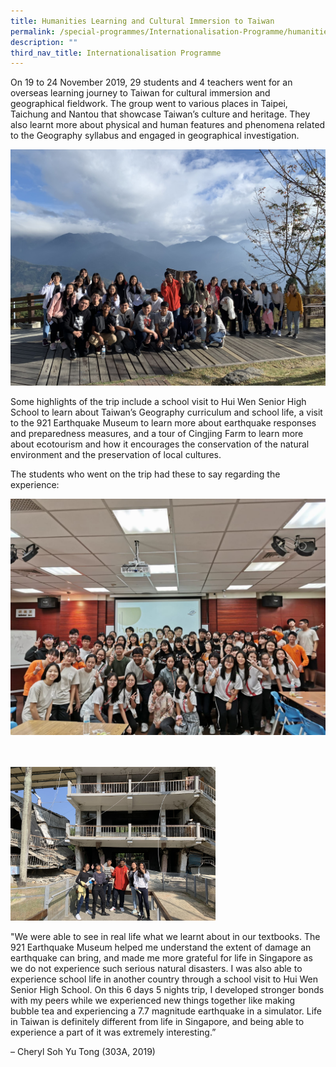 ```yaml
---
title: Humanities Learning and Cultural Immersion to Taiwan
permalink: /special-programmes/Internationalisation-Programme/humanities-learning-and-cultural-immersion
description: ""
third_nav_title: Internationalisation Programme
---
```

On 19 to 24 November 2019, 29 students and 4 teachers went for an overseas learning journey to Taiwan for cultural immersion and geographical fieldwork. The group went to various places in Taipei, Taichung and Nantou that showcase Taiwan’s culture and heritage. They also learnt more about physical and human features and phenomena related to the Geography syllabus and engaged in geographical investigation. 

  

![](/images/taiwan%201%20-min.jpeg)

  
  

Some highlights of the trip include a school visit to Hui Wen Senior High School to learn about Taiwan’s Geography curriculum and school life, a visit to the 921 Earthquake Museum to learn more about earthquake responses and preparedness measures, and a tour of Cingjing Farm to learn more about ecotourism and how it encourages the conservation of the natural environment and the preservation of local cultures.  

The students who went on the trip had these to say regarding the experience:


![](/images/taiwan%202-min.jpeg)

<br><br>
<img src="/images/taiwan%203-min.jpeg" 
     style="width:65%">


"We were able to see in real life what we learnt about in our textbooks. The 921 Earthquake Museum helped me understand the extent of damage an earthquake can bring, and made me more grateful for life in Singapore as we do not experience such serious natural disasters. I was also able to experience school life in another country through a school visit to Hui Wen Senior High School. On this 6 days 5 nights trip, I developed stronger bonds with my peers while we experienced new things together like making bubble tea and experiencing a 7.7 magnitude earthquake in a simulator. Life in Taiwan is definitely different from life in Singapore, and being able to experience a part of it was extremely interesting.” 

– Cheryl Soh Yu Tong (303A, 2019)

